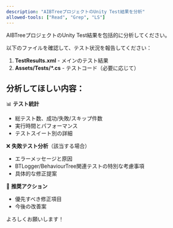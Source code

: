 ```yaml
---
description: "AIBTreeプロジェクトのUnity Test結果を分析"
allowed-tools: ["Read", "Grep", "LS"]
---
```


AIBTreeプロジェクトのUnity Test結果を包括的に分析してください。

以下のファイルを確認して、テスト状況を報告してください：

1. **TestResults.xml** - メインのテスト結果
2. **Assets/Tests/*.cs** - テストコード（必要に応じて）

## 分析してほしい内容：

📊 **テスト統計**
- 総テスト数、成功/失敗/スキップ件数
- 実行時間とパフォーマンス
- テストスイート別の詳細

❌ **失敗テスト分析**（該当する場合）
- エラーメッセージと原因
- BTLogger/BehaviourTree関連テストの特別な考慮事項
- 具体的な修正提案

🔧 **推奨アクション**
- 優先すべき修正項目
- 今後の改善案

よろしくお願いします！
